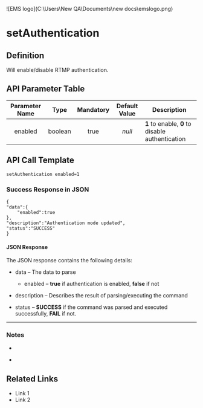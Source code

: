 ![EMS logo](C:\Users\New QA\Documents\new docs\emslogo.png)



# setAuthentication



## Definition

Will enable/disable RTMP authentication.





## API Parameter Table

| Parameter Name |  Type   | Mandatory | Default Value | Description                              |
| :------------: | :-----: | :-------: | :-----------: | ---------------------------------------- |
|    enabled     | boolean |   true    |    *null*     | **1** to enable, **0** to disable authentication |



## API Call Template

``` 
setAuthentication enabled=1
```



### Success Response in JSON

``` 
{
"data":{
    "enabled":true
},
"description":"Authentication mode updated",
"status":"SUCCESS"
}
```



#### **JSON Response**

The JSON response contains the following details:

- data – The data to parse
  - enabled – **true** if authentication is enabled, **false** if not


- description – Describes the result of parsing/executing the command
- status – **SUCCESS** if the command was parsed and executed successfully, **FAIL** if not.

------

### Notes

- ​

- ​





## **Related Links**

- Link 1
- Link 2